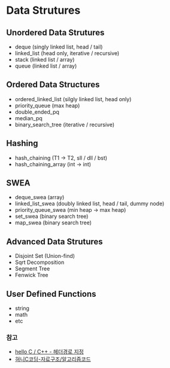 # Data Strutures

## Unordered Data Strutures

- deque (singly linked list, head / tail) 
- linked_list (head only, iterative / recursive)
- stack (linked list / array)
- queue (linked list / array)

## Ordered Data Structures

- ordered_linked_list (silgly linked list, head only)
- priority_queue (max heap)
- double_ended_pq
- median_pq
- binary_search_tree (iterative / recursive)

## Hashing

- hash_chaining (T1 $\to$ T2, sll / dll / bst)
- hash_chaining_array (int $\to$ int)

## SWEA

- deque_swea (array)
- linked_list_swea (doubly linked list, head / tail, dummy node)
- priority_queue_swea (min heap -> max heap)
- set_swea (binary search tree)
- map_swea (binary search tree)

## Advanced Data Strutures

- Disjoint Set (Union-find)
- Sqrt Decomposition
- Segment Tree
- Fenwick Tree

## User Defined Functions

- string
- math
- etc

### 참고

- [hello C / C++ - 헤더경로 지정](https://m.blog.naver.com/whj6973_m/220985597454)
- [혀니C코딩-자료구조/알고리즘코드](https://cafe.naver.com/honeyc)
